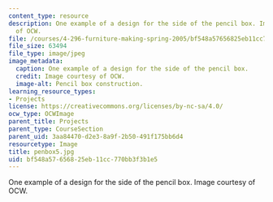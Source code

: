 ```yaml
---
content_type: resource
description: One example of a design for the side of the pencil box. Image courtesy
  of OCW.
file: /courses/4-296-furniture-making-spring-2005/bf548a57656825eb11cc770bb3f3b1e5_penbox5.jpg
file_size: 63494
file_type: image/jpeg
image_metadata:
  caption: One example of a design for the side of the pencil box.
  credit: Image courtesy of OCW.
  image-alt: Pencil box construction.
learning_resource_types:
- Projects
license: https://creativecommons.org/licenses/by-nc-sa/4.0/
ocw_type: OCWImage
parent_title: Projects
parent_type: CourseSection
parent_uid: 3aa84470-d2e3-8a9f-2b50-491f175bb6d4
resourcetype: Image
title: penbox5.jpg
uid: bf548a57-6568-25eb-11cc-770bb3f3b1e5
---
```

One example of a design for the side of the pencil box. Image courtesy of OCW.